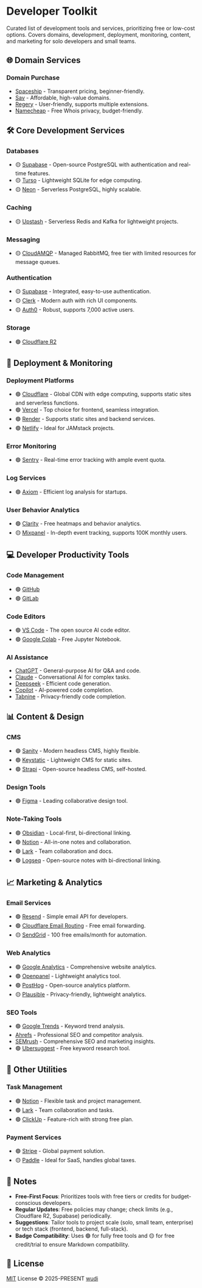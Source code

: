 # Developer Toolkit

Curated list of development tools and services, prioritizing free or low-cost options. Covers domains, development, deployment, monitoring, content, and marketing for solo developers and small teams.

## 🌐 Domain Services

### Domain Purchase

- [Spaceship](https://www.spaceship.com/) - Transparent pricing, beginner-friendly.
- [Sav](https://www.sav.com/) - Affordable, high-value domains.
- [Regery](https://www.regery.com/) - User-friendly, supports multiple extensions.
- [Namecheap](https://www.namecheap.com/) - Free Whois privacy, budget-friendly.

## 🛠️ Core Development Services

### Databases

- 🟡 [Supabase](https://supabase.com/) - Open-source PostgreSQL with authentication and real-time features.
- 🟡 [Turso](https://www.turso.io/) - Lightweight SQLite for edge computing.
- 🟡 [Neon](https://neon.com/) - Serverless PostgreSQL, highly scalable.

### Caching

- 🟡 [Upstash](https://upstash.com/) - Serverless Redis and Kafka for lightweight projects.

### Messaging

- 🟡 [CloudAMQP](https://www.cloudamqp.com/) - Managed RabbitMQ, free tier with limited resources for message queues.

### Authentication

- 🟡 [Supabase](https://supabase.com/) - Integrated, easy-to-use authentication.
- 🟡 [Clerk](https://clerk.dev/) - Modern auth with rich UI components.
- 🟡 [Auth0](https://auth0.com/) - Robust, supports 7,000 active users.

### Storage

- 🟢 [Cloudflare R2](https://developers.cloudflare.com/r2/)

## 🚀 Deployment & Monitoring

### Deployment Platforms

- 🟢 [Cloudflare](https://cloudflare.com/) - Global CDN with edge computing, supports static sites and serverless functions.
- 🟢 [Vercel](https://vercel.com/) - Top choice for frontend, seamless integration.
- 🟢 [Render](https://render.com/) - Supports static sites and backend services.
- 🟢 [Netlify](https://www.netlify.com/) - Ideal for JAMstack projects.

### Error Monitoring

- 🟢 [Sentry](https://sentry.io/) - Real-time error tracking with ample event quota.

### Log Services

- 🟢 [Axiom](https://axiom.co/) - Efficient log analysis for startups.

### User Behavior Analytics

- 🟢 [Clarity](https://clarity.microsoft.com/) - Free heatmaps and behavior analytics.
- 🟡 [Mixpanel](https://mixpanel.com/) - In-depth event tracking, supports 100K monthly users.

## 💻 Developer Productivity Tools

### Code Management

- 🟢 [GitHub](https://github.com/)
- 🟢 [GitLab](https://gitlab.com/)

### Code Editors

- 🟢 [VS Code](https://code.visualstudio.com/) - The open source AI code editor.
- 🟢 [Google Colab](https://colab.research.google.com/) - Free Jupyter Notebook.

### AI Assistance

- [ChatGPT](https://chat.openai.com/) - General-purpose AI for Q&A and code.
- [Claude](https://claude.ai/) - Conversational AI for complex tasks.
- [Deepseek](https://www.deepseek.com/) - Efficient code generation.
- [Copilot](https://github.com/features/copilot/) - AI-powered code completion.
- [Tabnine](https://www.tabnine.com/) - Privacy-friendly code completion.

## 📊 Content & Design

### CMS

- 🟢 [Sanity](https://www.sanity.io/) - Modern headless CMS, highly flexible.
- 🟢 [Keystatic](https://www.keystatic.com/) - Lightweight CMS for static sites.
- 🟢 [Strapi](https://strapi.io/) - Open-source headless CMS, self-hosted.

### Design Tools

- 🟢 [Figma](https://www.figma.com/) - Leading collaborative design tool.

### Note-Taking Tools

- 🟢 [Obsidian](https://obsidian.md/) - Local-first, bi-directional linking.
- 🟢 [Notion](https://www.notion.so/) - All-in-one notes and collaboration.
- 🟢 [Lark](https://www.feishu.cn/) - Team collaboration and docs.
- 🟢 [Logseq](https://logseq.com/) - Open-source notes with bi-directional linking.

## 📈 Marketing & Analytics

### Email Services

- 🟢 [Resend](https://resend.com/) - Simple email API for developers.
- 🟢 [Cloudflare Email Routing](https://www.cloudflare.com/products/email-routing/) - Free email forwarding.
- 🟡 [SendGrid](https://sendgrid.com/) - 100 free emails/month for automation.

### Web Analytics

- 🟢 [Google Analytics](https://analytics.google.com/) - Comprehensive website analytics.
- 🟢 [Openpanel](https://www.openpanel.io/) - Lightweight analytics tool.
- 🟢 [PostHog](https://posthog.com/) - Open-source analytics platform.
- 🟡 [Plausible](https://plausible.io/) - Privacy-friendly, lightweight analytics.

### SEO Tools

- 🟢 [Google Trends](https://trends.google.com/) - Keyword trend analysis.
- [Ahrefs](https://ahrefs.com/) - Professional SEO and competitor analysis.
- [SEMrush](https://www.semrush.com/) - Comprehensive SEO and marketing insights.
- 🟢 [Ubersuggest](https://neilpatel.com/ubersuggest/) - Free keyword research tool.

## 🔧 Other Utilities

### Task Management

- 🟢 [Notion](https://www.notion.so/) - Flexible task and project management.
- 🟢 [Lark](https://www.feishu.cn/) - Team collaboration and tasks.
- 🟢 [ClickUp](https://clickup.com/) - Feature-rich with strong free plan.

### Payment Services

- 🟢 [Stripe](https://stripe.com/) - Global payment solution.
- 🟡 [Paddle](https://www.paddle.com/) - Ideal for SaaS, handles global taxes.

## 📝 Notes

- **Free-First Focus**: Prioritizes tools with free tiers or credits for budget-conscious developers.
- **Regular Updates**: Free policies may change; check limits (e.g., Cloudflare R2, Supabase) periodically.
- **Suggestions**: Tailor tools to project scale (solo, small team, enterprise) or tech stack (frontend, backend, full-stack).
- **Badge Compatibility**: Uses 🟢 for fully free tools and 🟡 for free credit/trial to ensure Markdown compatibility.

## 📜 License

[MIT](./LICENSE) License &copy; 2025-PRESENT [wudi](https://github.com/WuChenDi)

